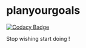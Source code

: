 # planyourgoals

[![Codacy Badge](https://api.codacy.com/project/badge/Grade/e776d184182f404d8da658bd6544a35c)](https://www.codacy.com/app/emerik-bedouin/planyourgoals?utm_source=github.com&utm_medium=referral&utm_content=Emerik/planyourgoals&utm_campaign=badger)

Stop wishing start doing !
